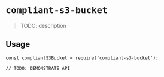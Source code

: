 # `compliant-s3-bucket`

> TODO: description

## Usage

```
const compliantS3Bucket = require('compliant-s3-bucket');

// TODO: DEMONSTRATE API
```
